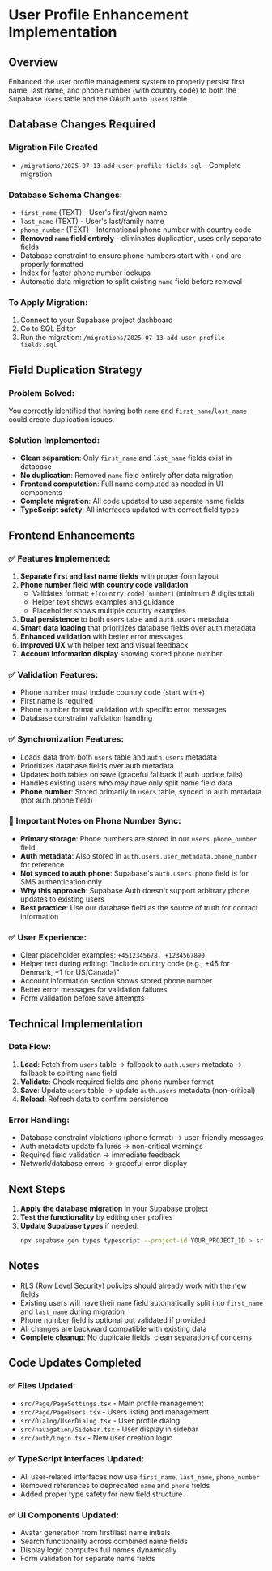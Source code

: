 # User Profile Enhancement Implementation

## Overview
Enhanced the user profile management system to properly persist first name, last name, and phone number (with country code) to both the Supabase `users` table and the OAuth `auth.users` table.

## Database Changes Required

### Migration File Created
- `/migrations/2025-07-13-add-user-profile-fields.sql` - Complete migration

### Database Schema Changes:
- `first_name` (TEXT) - User's first/given name
- `last_name` (TEXT) - User's last/family name  
- `phone_number` (TEXT) - International phone number with country code
- **Removed `name` field entirely** - eliminates duplication, uses only separate fields
- Database constraint to ensure phone numbers start with `+` and are properly formatted
- Index for faster phone number lookups
- Automatic data migration to split existing `name` field before removal

### To Apply Migration:
1. Connect to your Supabase project dashboard
2. Go to SQL Editor
3. Run the migration: `/migrations/2025-07-13-add-user-profile-fields.sql`

## Field Duplication Strategy

### Problem Solved: 
You correctly identified that having both `name` and `first_name`/`last_name` could create duplication issues.

### Solution Implemented:
- **Clean separation**: Only `first_name` and `last_name` fields exist in database
- **No duplication**: Removed `name` field entirely after data migration
- **Frontend computation**: Full name computed as needed in UI components
- **Complete migration**: All code updated to use separate name fields
- **TypeScript safety**: All interfaces updated with correct field types

## Frontend Enhancements

### ✅ Features Implemented:
1. **Separate first and last name fields** with proper form layout
2. **Phone number field with country code validation** 
   - Validates format: `+[country code][number]` (minimum 8 digits total)
   - Helper text shows examples and guidance
   - Placeholder shows multiple country examples
3. **Dual persistence** to both `users` table and `auth.users` metadata
4. **Smart data loading** that prioritizes database fields over auth metadata
5. **Enhanced validation** with better error messages
6. **Improved UX** with helper text and visual feedback
7. **Account information display** showing stored phone number

### ✅ Validation Features:
- Phone number must include country code (start with `+`)
- First name is required
- Phone number format validation with specific error messages
- Database constraint validation handling

### ✅ Synchronization Features:
- Loads data from both `users` table and `auth.users` metadata
- Prioritizes database fields over auth metadata
- Updates both tables on save (graceful fallback if auth update fails)
- Handles existing users who may have only split name field data
- **Phone number**: Stored primarily in `users` table, synced to auth metadata (not auth.phone field)

### 📝 Important Notes on Phone Number Sync:
- **Primary storage**: Phone numbers are stored in our `users.phone_number` field
- **Auth metadata**: Also stored in `auth.users.user_metadata.phone_number` for reference
- **Not synced to auth.phone**: Supabase's `auth.users.phone` field is for SMS authentication only
- **Why this approach**: Supabase Auth doesn't support arbitrary phone updates to existing users
- **Best practice**: Use our database field as the source of truth for contact information

### ✅ User Experience:
- Clear placeholder examples: `+4512345678, +1234567890`
- Helper text during editing: "Include country code (e.g., +45 for Denmark, +1 for US/Canada)"
- Account information section shows stored phone number
- Better error messages for validation failures
- Form validation before save attempts

## Technical Implementation

### Data Flow:
1. **Load**: Fetch from `users` table → fallback to `auth.users` metadata → fallback to splitting `name` field
2. **Validate**: Check required fields and phone number format
3. **Save**: Update `users` table → update `auth.users` metadata (non-critical)
4. **Reload**: Refresh data to confirm persistence

### Error Handling:
- Database constraint violations (phone format) → user-friendly messages
- Auth metadata update failures → non-critical warnings
- Required field validation → immediate feedback
- Network/database errors → graceful error display

## Next Steps

1. **Apply the database migration** in your Supabase project
2. **Test the functionality** by editing user profiles
3. **Update Supabase types** if needed:
   ```bash
   npx supabase gen types typescript --project-id YOUR_PROJECT_ID > src/general/supabase.types.ts
   ```

## Notes
- RLS (Row Level Security) policies should already work with the new fields
- Existing users will have their `name` field automatically split into `first_name` and `last_name` during migration
- Phone number field is optional but validated if provided
- All changes are backward compatible with existing data
- **Complete cleanup**: No duplicate fields, clean separation of concerns

## Code Updates Completed
### ✅ Files Updated:
- `src/Page/PageSettings.tsx` - Main profile management
- `src/Page/PageUsers.tsx` - Users listing and management  
- `src/Dialog/UserDialog.tsx` - User profile dialog
- `src/navigation/Sidebar.tsx` - User display in sidebar
- `src/auth/Login.tsx` - New user creation logic

### ✅ TypeScript Interfaces Updated:
- All user-related interfaces now use `first_name`, `last_name`, `phone_number`
- Removed references to deprecated `name` and `phone` fields
- Added proper type safety for new field structure

### ✅ UI Components Updated:
- Avatar generation from first/last name initials
- Search functionality across combined name fields
- Display logic computes full names dynamically
- Form validation for separate name fields
